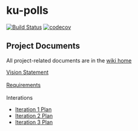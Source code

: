 # ku-polls
[![Build Status](https://app.travis-ci.com/SoravitPete/ku-polls.svg?branch=add-ci)](https://app.travis-ci.com/SoravitPete/ku-polls)
[![codecov](https://codecov.io/gh/SoravitPete/ku-polls/branch/add-ci/graph/badge.svg?token=GLG7NGUAM8)](https://codecov.io/gh/SoravitPete/ku-polls)

## Project Documents
All project-related documents are in the [wiki home](../../wiki/home)

[Vision Statement](../../wiki/Vision%20Statement)<br/><br/>
[Requirements](../../wiki/Requirements)<br/><br/>
Interations<br/>
* [Iteration 1 Plan](../../wiki/Iteration%201%20Plan)
* [Iteration 2 Plan](../../wiki/Iteration%202%20Plan)
* [Iteration 3 Plan](../../wiki/Iteration%203%20Plan)
